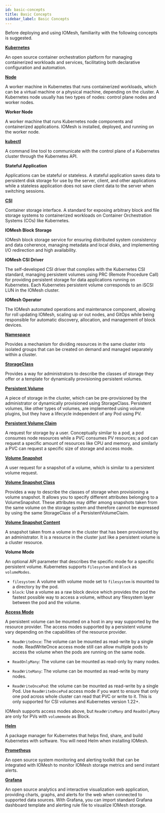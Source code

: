 ```yaml
---
id: basic-concepts
title: Basic Concepts
sidebar_label: Basic Concepts
---
```


Before deploying and using IOMesh, familiarity with the following concepts is suggested.

[**Kubernetes**](https://kubernetes.io/)

An open source container orchestration platform for managing containerized workloads and services, facilitating both declarative configuration and automation.

[**Node**](https://kubernetes.io/docs/concepts/architecture/nodes/)

A worker machine in Kubernetes that runs containerized workloads, which can be a virtual machine or a physical machine, depending on the cluster. A Kubernetes node usually has two types of nodes: control plane nodes and worker nodes.

**Worker Node**

A worker machine that runs Kubernetes node components and containerized applications. IOMesh is installed, deployed, and running on the worker node. 

[**kubectl**](https://kubernetes.io/docs/reference/kubectl/)

A command line tool to communicate with the control plane of a Kubernetes cluster through the Kubernetes API.

**Stateful Application**

Applications can be stateful or stateless. A stateful application saves data to persistent disk storage for use by the server, client, and other applications while a stateless application does not save client data to the server when switching sessions.

[**CSI**](https://github.com/kubernetes-csi)

Container storage interface. A standard for exposing arbitrary block and file storage systems to containerized workloads on Container Orchestration Systems (COs) like Kubernetes.

**IOMesh Block Storage**

IOMesh block storage service for ensuring distributed system consistency and data coherence, managing metadata and local disks, and implementing I/O redirection and high availability.

**IOMesh CSI Driver**

The self-developed CSI driver that complies with the Kubernetes CSI standard, managing persistent volumes using PRC (Remote Procedure Call) for providing persistent storage for data applications running on Kubernetes. Each Kubernetes persistent volume corresponds to an iSCSI LUN in the IOMesh cluster.

**IOMesh Operator**

The IOMesh automated operations and maintenance component, allowing for roll updating IOMesh, scaling up or out nodes, and GitOps while being responsible for automatic discovery, allocation, and management of block devices.

[**Namespace**](https://kubernetes.io/docs/concepts/overview/working-with-objects/namespaces/)

Provides a mechanism for dividing resources in the same cluster into isolated groups that can be created on demand and managed separately within a cluster.

[**StorageClass**](https://kubernetes.io/docs/concepts/storage/storage-classes/)

Provides a way for administrators to describe the classes of storage they offer or a template for dynamically provisioning persistent volumes. 

[**Persistent Volume**](https://kubernetes.io/docs/concepts/storage/persistent-volumes/)

A piece of storage in the cluster, which can be pre-provisioned by the administrator or dynamically provisioned using StorageClass. Persistent volumes, like other types of volumes, are implemented using volume plugins, but they have a lifecycle independent of any Pod using PV. 

[**Persistent Volume Claim**](https://kubernetes.io/docs/concepts/storage/persistent-volumes/)

A request for storage by a user. Conceptually similar to a pod, a pod consumes node resources while a PVC consumes PV resources; a pod can request a specific amount of resources like CPU and memory, and similarly a PVC can request a specific size of storage and access mode.

[**Volume Snapshot**](https://kubernetes.io/docs/concepts/storage/volume-snapshots/)

A user request for a snapshot of a volume, which is similar to a persistent volume request.

[**Volume Snapshot Class**](https://kubernetes.io/docs/concepts/storage/volume-snapshot-classes/)

Provides a way to describe the classes of storage when provisioning a volume snapshot. It allows you to specify different attributes belonging to a VolumeSnapshot. These attributes may differ among snapshots taken from the same volume on the storage system and therefore cannot be expressed by using the same StorageClass of a PersistentVolumeClaim.

[**Volume Snapshot Content**]((https://kubernetes.io/docs/concepts/storage/volume-snapshots/))

A snapshot taken from a volume in the cluster that has been provisioned by an administrator. It is a resource in the cluster just like a persistent volume is a cluster resource.

**Volume Mode**

An optional API parameter that describes the specific mode for a specific persistent volume. Kubernetes supports `Filesystem` and `Block` as `volumeModes`. 

- `filesystem`: A volume with volume mode set to `filesystem` is mounted to a directory by the pod.
- `block`: Use a volume as a raw block device which provides the pod the fastest possible way to access a volume, without any filesystem layer between the pod and the volume.

[**Access Mode**](https://kubernetes.io/docs/concepts/storage/persistent-volumes/#access-modes)

A persistent volume can be mounted on a host in any way supported by the resource provider. The access modes supported by a persistent volume vary depending on the capabilities of the resource provider. 

- `ReadWriteOnce`: The volume can be mounted as read-write by a single node. ReadWriteOnce access mode still can allow multiple pods to access the volume when the pods are running on the same node.

- `ReadOnlyMany`: The volume can be mounted as read-only by many nodes.

- `ReadWriteMany`: The volume can be mounted as read-write by many nodes.

- `ReadWriteOncePod`: the volume can be mounted as read-write by a single Pod. Use `ReadWriteOncePod` access mode if you want to ensure that only one pod across whole cluster can read that PVC or write to it. This is only supported for CSI volumes and Kubernetes version 1.22+.

IOMesh supports access modes above, but `ReadWriteMany` and `ReadOnlyMany` are only for PVs with `volumemode` as Block.

[**Helm**](https://helm.sh/)

A package manager for Kubernetes that helps find, share, and build Kubernetes with software. You will need Helm when installing IOMesh.

[**Prometheus**](https://prometheus.io/)

An open source system monitoring and alerting toolkit that can be integrated with IOMesh to monitor IOMesh storage metrics and send instant alerts.

[**Grafana**](https://grafana.com/)

An open source analytics and interactive visualization web application, providing charts, graphs, and alerts for the web when connected to supported data sources. With Grafana, you can import standard Grafana dashboard template and alerting rule file to visualize IOMesh storage.




